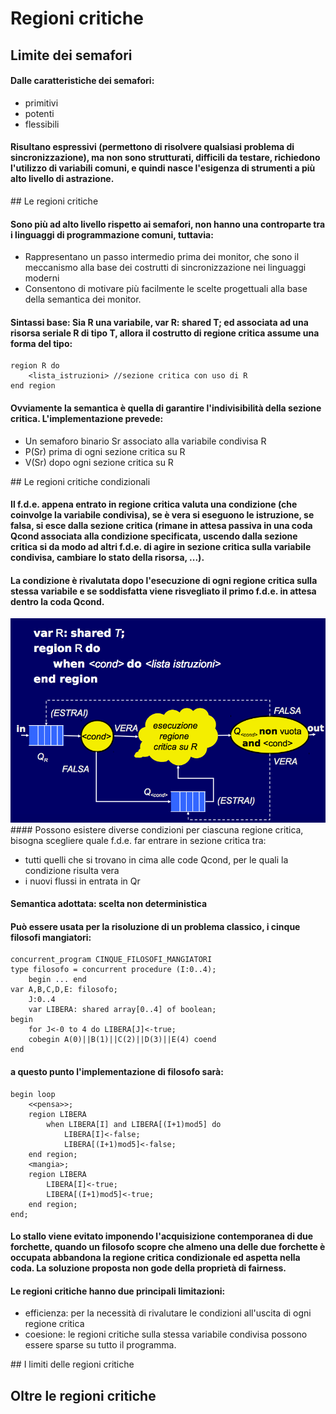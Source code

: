 # Regioni critiche

## Limite dei semafori
#### Dalle caratteristiche dei semafori:
* primitivi 
* potenti
* flessibili

#### Risultano espressivi (permettono di risolvere qualsiasi problema di sincronizzazione), ma non sono strutturati, difficili da testare, richiedono l'utilizzo di variabili comuni, e quindi nasce l'esigenza di strumenti a più alto livello di astrazione. 

## Le regioni critiche
#### Sono più ad alto livello rispetto ai semafori, non hanno una controparte tra i linguaggi di programmazione comuni, tuttavia:
* Rappresentano un passo intermedio prima dei monitor, che sono il meccanismo alla base dei costrutti di sincronizzazione nei linguaggi moderni
* Consentono di motivare più facilmente le scelte progettuali alla base della semantica dei monitor.

#### Sintassi base: Sia R una variabile, var R: shared T; ed associata ad una risorsa seriale R di tipo T, allora il costrutto di regione critica assume una forma del tipo:
```
region R do
	<lista_istruzioni> //sezione critica con uso di R
end region
```
#### Ovviamente la semantica è quella di garantire l'indivisibilità della sezione critica. L'implementazione prevede:
* Un semaforo binario Sr associato alla variabile condivisa R
* P(Sr) prima di ogni sezione critica su R
* V(Sr) dopo ogni sezione critica su R

## Le regioni critiche condizionali
#### Il f.d.e. appena entrato in regione critica valuta una condizione (che coinvolge la variabile condivisa), se è vera si eseguono le istruzione, se falsa, si esce dalla sezione critica (rimane in attesa passiva in una coda Qcond associata alla condizione specificata, uscendo dalla sezione critica si da modo ad altri f.d.e. di agire  in sezione critica sulla variabile condivisa, cambiare lo stato della risorsa, ...).
#### La condizione è rivalutata dopo l'esecuzione di ogni regione critica sulla stessa variabile e se soddisfatta viene risvegliato il primo f.d.e. in attesa dentro la coda Qcond.
![title](img/Example_1.png)
#### Possono esistere diverse condizioni per ciascuna regione critica, bisogna scegliere quale f.d.e. far entrare in sezione critica tra:
* tutti quelli che si trovano in cima alle code Qcond, per le quali la condizione <cond> risulta vera
* i nuovi flussi in entrata in Qr

#### Semantica adottata: scelta non deterministica
#### Può essere usata per la risoluzione di un problema classico, i cinque filosofi mangiatori:
```
concurrent_program CINQUE_FILOSOFI_MANGIATORI
type filosofo = concurrent procedure (I:0..4);
	begin ... end
var A,B,C,D,E: filosofo;
	J:0..4
	var LIBERA: shared array[0..4] of boolean;
begin 
	for J<-0 to 4 do LIBERA[J]<-true;
	cobegin A(0)||B(1)||C(2)||D(3)||E(4) coend
end
```
#### a questo punto l'implementazione di filosofo sarà:
```
begin loop 
	<<pensa>>;
	region LIBERA
		when LIBERA[I] and LIBERA[(I+1)mod5] do
			LIBERA[I]<-false;
			LIBERA[(I+1)mod5]<-false;
	end region;
	<mangia>;
	region LIBERA
		LIBERA[I]<-true;
		LIBERA[(I+1)mod5]<-true;
	end region;
end;
```
#### Lo stallo viene evitato imponendo l'acquisizione contemporanea di due forchette, quando un filosofo scopre che almeno una delle due forchette è occupata abbandona la regione critica condizionale ed aspetta nella coda. La soluzione proposta non gode della proprietà di fairness.
#### Le regioni critiche hanno due principali limitazioni:
* efficienza: per la necessità di rivalutare le condizioni all'uscita di ogni regione critica
* coesione: le regioni critiche sulla stessa variabile condivisa possono essere sparse su tutto il programma.

## I limiti delle regioni critiche

## Oltre le regioni critiche